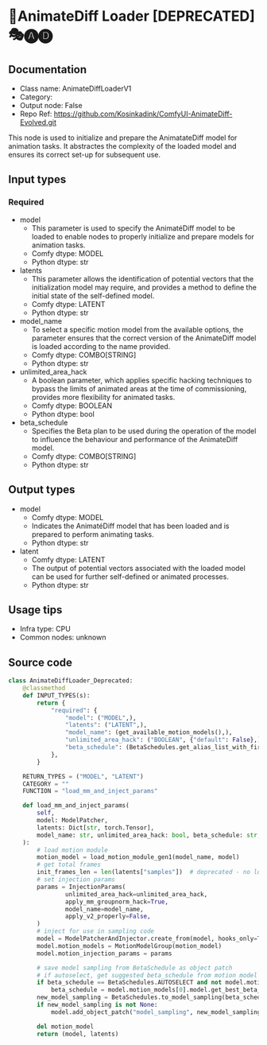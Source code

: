 # 🚫AnimateDiff Loader [DEPRECATED] 🎭🅐🅓
## Documentation
- Class name: AnimateDiffLoaderV1
- Category: 
- Output node: False
- Repo Ref: https://github.com/Kosinkadink/ComfyUI-AnimateDiff-Evolved.git

This node is used to initialize and prepare the AnimatateDiff model for animation tasks. It abstractes the complexity of the loaded model and ensures its correct set-up for subsequent use.

## Input types
### Required
- model
    - This parameter is used to specify the AnimatéDiff model to be loaded to enable nodes to properly initialize and prepare models for animation tasks.
    - Comfy dtype: MODEL
    - Python dtype: str
- latents
    - This parameter allows the identification of potential vectors that the initialization model may require, and provides a method to define the initial state of the self-defined model.
    - Comfy dtype: LATENT
    - Python dtype: str
- model_name
    - To select a specific motion model from the available options, the parameter ensures that the correct version of the AnimateDiff model is loaded according to the name provided.
    - Comfy dtype: COMBO[STRING]
    - Python dtype: str
- unlimited_area_hack
    - A boolean parameter, which applies specific hacking techniques to bypass the limits of animated areas at the time of commissioning, provides more flexibility for animated tasks.
    - Comfy dtype: BOOLEAN
    - Python dtype: bool
- beta_schedule
    - Specifies the Beta plan to be used during the operation of the model to influence the behaviour and performance of the AnimateDiff model.
    - Comfy dtype: COMBO[STRING]
    - Python dtype: str

## Output types
- model
    - Comfy dtype: MODEL
    - Indicates the AnimatéDiff model that has been loaded and is prepared to perform animating tasks.
    - Python dtype: str
- latent
    - Comfy dtype: LATENT
    - The output of potential vectors associated with the loaded model can be used for further self-defined or animated processes.
    - Python dtype: str

## Usage tips
- Infra type: CPU
- Common nodes: unknown

## Source code
```python
class AnimateDiffLoader_Deprecated:
    @classmethod
    def INPUT_TYPES(s):
        return {
            "required": {
                "model": ("MODEL",),
                "latents": ("LATENT",),
                "model_name": (get_available_motion_models(),),
                "unlimited_area_hack": ("BOOLEAN", {"default": False},),
                "beta_schedule": (BetaSchedules.get_alias_list_with_first_element(BetaSchedules.SQRT_LINEAR),),
            },
        }

    RETURN_TYPES = ("MODEL", "LATENT")
    CATEGORY = ""
    FUNCTION = "load_mm_and_inject_params"

    def load_mm_and_inject_params(
        self,
        model: ModelPatcher,
        latents: Dict[str, torch.Tensor],
        model_name: str, unlimited_area_hack: bool, beta_schedule: str,
    ):
        # load motion module
        motion_model = load_motion_module_gen1(model_name, model)
        # get total frames
        init_frames_len = len(latents["samples"])  # deprecated - no longer used for anything lol
        # set injection params
        params = InjectionParams(
                unlimited_area_hack=unlimited_area_hack,
                apply_mm_groupnorm_hack=True,
                model_name=model_name,
                apply_v2_properly=False,
        )
        # inject for use in sampling code
        model = ModelPatcherAndInjector.create_from(model, hooks_only=True)
        model.motion_models = MotionModelGroup(motion_model)
        model.motion_injection_params = params

        # save model sampling from BetaSchedule as object patch
        # if autoselect, get suggested beta_schedule from motion model
        if beta_schedule == BetaSchedules.AUTOSELECT and not model.motion_models.is_empty():
            beta_schedule = model.motion_models[0].model.get_best_beta_schedule(log=True)
        new_model_sampling = BetaSchedules.to_model_sampling(beta_schedule, model)
        if new_model_sampling is not None:
            model.add_object_patch("model_sampling", new_model_sampling)

        del motion_model
        return (model, latents)
